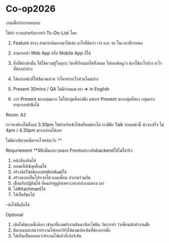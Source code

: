 # Co-op2026
งานเพื่อทำการทดสอบ
 
ให้ทำ ระบบสำหรับการทำ To-Do-List โดย

1. Feature ต่างๆ สามารถคิดเองมาได้เลย อะไรที่คิดว่า เจ๋ง และ จบ ในเวลาที่กำหนด

2. สามารถทำ Web App หรือ Mobile App ก็ได้

3. สิ่งที่ต้องทำนั้น ให้ใช้ความรู้ในทุกๆ วิชาที่เรียนมาได้ทั้งหมด ไปลองคิดดูว่า ต้องใช้อะไรบ้าง อะไรที่ต้องทำบ้าง

4. ให้แบ่งหน้าที่ให้ชัดเจนด้วย ว่าใครทำอะไรส่วนไหนบ้าง  

5. Present 30mins / QA ไม่มีกำหนดเวลา  => in English 

6. การ Present ของกลุ่มแรก ไม่ให้กลุ่มที่สองฟัง  แต่การ Present ของกลุ่มที่สอง กลุ่มแรกสามารถเข้าฟังได้
 
Room: A2 
 
เราจองห้องให้ตั้งแต่ 3.30pm ให้สำหรับเข้าไปเตรียมห้องได้   เรามีฟัง Talk ก่อนหน้านี้ น่าจะเสร็จ ไม่ 4pm / 4.30pm มารอก่อนได้เลย 
 
ไม่มีคำอธิบายเพิ่มจากโจทย์นะจ๊ะ  ^^


 Requriement
 **มีฟังชั่นเยอะๆหน่อย Frontแต่บางอันbackendใช้ไม่ได้จริง
 1. หน้าล็อกอินได้
 2. คอลแล็ปเชิญเพื่อนได้
 3. สร้างลิสTaskแบบindividualได้
 4. สร้างแบบเป็นโปรเจกได้ แอดเพื่อน ทำงานร่วมกัน
 5. เชื่อมกับปฏิทินได้ ที่คนทำทูดูลิสเพราะอยากส่งงานตรงเวลา
 6. ใส่Attachmantได้
 7. ใส่เป็นfavได้

-ย่อใส่มือถือได้


Optional
1. เติมไฟล์แบบติ๊กต๊อก เข้ามาที่แอพทำงานสิบนาทีละไฟติด วัดการทำ ว่าเพื่อนเข้าทำงานมั้ย
2. มีคะแนนสะสมว่าทำงานไปเยอะรึยังได้ตามเปอเซ้นที่ต้องการมั้ย
3. ให้เห็นเป็นหลอดว่าทำงานไปแล้วกี่เปอร์เซ้น

